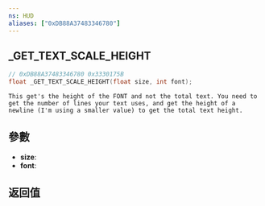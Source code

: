 ```yaml
---
ns: HUD
aliases: ["0xDB88A37483346780"]
---
```

## _GET_TEXT_SCALE_HEIGHT

```c
// 0xDB88A37483346780 0x3330175B
float _GET_TEXT_SCALE_HEIGHT(float size, int font);
```

```
This get's the height of the FONT and not the total text. You need to get the number of lines your text uses, and get the height of a newline (I'm using a smaller value) to get the total text height.  
```

## 參數
* **size**: 
* **font**: 

## 返回值

